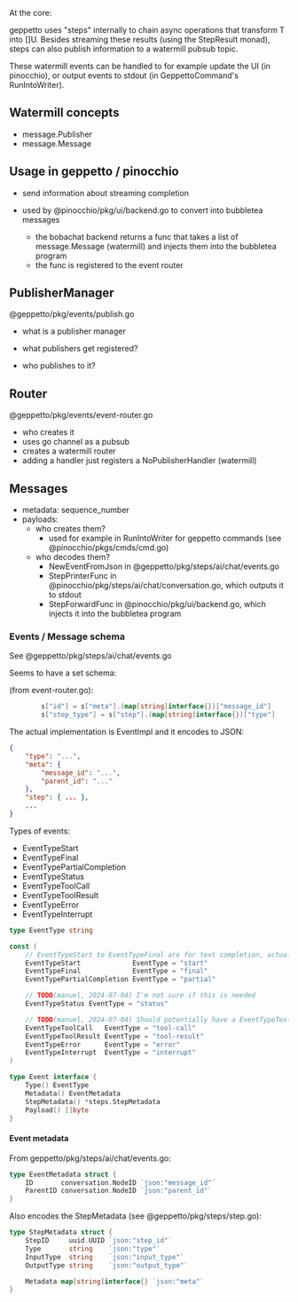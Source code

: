 At the core:

geppetto uses "steps" internally to chain async operations that transform T into []U.
Besides streaming these results (using the StepResult monad), steps can also publish information to a watermill pubsub topic.

These watermill events can be handled to for example update the UI (in pinocchio), or output events to stdout (in GeppettoCommand's RunIntoWriter).

## Watermill concepts

- message.Publisher
- message.Message

## Usage in geppetto / pinocchio

- send information about streaming completion

- used by @pinocchio/pkg/ui/backend.go to convert into bubbletea messages
    - the bobachat backend returns a func that takes a list of message.Message (watermill) and injects them into the bubbletea program
    - the func is registered to the event router

## PublisherManager

@geppetto/pkg/events/publish.go

- what is a publisher manager
- what publishers get registered?

- who publishes to it?

## Router

@geppetto/pkg/events/event-router.go

- who creates it
- uses go channel as a pubsub
- creates a watermill router
- adding a handler just registers a NoPublisherHandler (watermill)

## Messages

- metadata: sequence_number
- payloads: 
  - who creates them?
    - used for example in RunIntoWriter for geppetto commands (see @pinocchio/pkgs/cmds/cmd.go)
  - who decodes them?
    - NewEventFromJson in @geppetto/pkg/steps/ai/chat/events.go
    - StepPrinterFunc in @pinocchio/pkg/steps/ai/chat/conversation.go, which outputs it to stdout
    - StepForwardFunc in @pinocchio/pkg/ui/backend.go, which injects it into the bubbletea program

### Events / Message schema

See @geppetto/pkg/steps/ai/chat/events.go

Seems to have a set schema:

(from event-router.go):

```go
		s["id"] = s["meta"].(map[string]interface{})["message_id"]
		s["step_type"] = s["step"].(map[string]interface{})["type"]
```

The actual implementation is EventImpl and it encodes to JSON:

```json
{
    "type": "...",
    "meta": {
        "message_id": "...",
        "parent_id": "..."
    },
    "step": { ... },
    ...
}
```

Types of events:

- EventTypeStart
- EventTypeFinal
- EventTypePartialCompletion
- EventTypeStatus
- EventTypeToolCall
- EventTypeToolResult
- EventTypeError
- EventTypeInterrupt

```go
type EventType string

const (
	// EventTypeStart to EventTypeFinal are for text completion, actually
	EventTypeStart             EventType = "start"
	EventTypeFinal             EventType = "final"
	EventTypePartialCompletion EventType = "partial"

	// TODO(manuel, 2024-07-04) I'm not sure if this is needed
	EventTypeStatus EventType = "status"

	// TODO(manuel, 2024-07-04) Should potentially have a EventTypeText for a block stop here
	EventTypeToolCall   EventType = "tool-call"
	EventTypeToolResult EventType = "tool-result"
	EventTypeError      EventType = "error"
	EventTypeInterrupt  EventType = "interrupt"
)

type Event interface {
	Type() EventType
	Metadata() EventMetadata
	StepMetadata() *steps.StepMetadata
	Payload() []byte
}
```

#### Event metadata

From geppetto/pkg/steps/ai/chat/events.go:

```go
type EventMetadata struct {
	ID       conversation.NodeID `json:"message_id"`
	ParentID conversation.NodeID `json:"parent_id"`
}
```

Also encodes the StepMetadata (see @geppetto/pkg/steps/step.go):

```go
type StepMetadata struct {
	StepID     uuid.UUID `json:"step_id"`
	Type       string    `json:"type"`
	InputType  string    `json:"input_type"`
	OutputType string    `json:"output_type"`

	Metadata map[string]interface{} `json:"meta"`
}
```